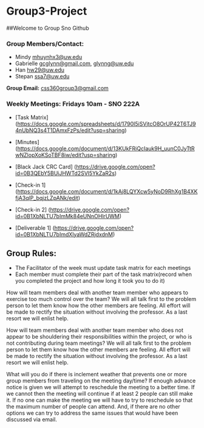 # Group3-Project

##Welcome to Group Sno Github

### Group Members/Contact:
- Mindy		mhuynhx3@uw.edu 
- Gabrielle	gcglynn@gmail.com, glynng@uw.edu
- Han		hw29@uw.edu
- Stepan 	ssa7@uw.edu 

**Group Email:** css360group3@gmail.com

### Weekly Meetings:  Fridays 10am - SNO 222A

- [Task Matrix] (https://docs.google.com/spreadsheets/d/1790I5iSVjtcO8OrUP42T6TJ94nUbNQ3s4T1DAmxFzPs/edit?usp=sharing) 
- [Minutes] (https://docs.google.com/document/d/13KUkFRiQcIauk9H_uunC0JyTtRwNZlopXoKSoTBF8iw/edit?usp=sharing)
- [Black Jack CRC Card] (https://drive.google.com/open?id=0B3QEbY5BUiJHWTd2SVl5YkZaR2s)
 

- [Check-in 1] (https://docs.google.com/document/d/1kAj8LQYXcw5yNoD9RhXg1B4XKfjA3qlP_bqjzLZpANk/edit)
- [Check-in 2] (https://drive.google.com/open?id=0B1XbNLTU7bImMk84eUNnOHlrUWM)

- [Deliverable 1] (https://drive.google.com/open?id=0B1XbNLTU7bImdXlyaWdZRjdxdnM)


## Group Rules:
 - The Facilitator of the week must update task matrix for each meetings
 - Each member must complete their part of the task matrix(record when you completed the project and how long it took you to do it)

  How will team members deal with another team member who appears to exercise too much control over the team?
We will all talk first to the problem person to let them know how the other members are feeling. All effort will be made to rectify the situation without involving the professor. As a last resort we will enlist help.

  How will team members deal with another team member who does not appear to be shouldering their responsibilities within the project, or who is not contributing during team meetings?
We will all talk first to the problem person to let them know how the other members are feeling. All effort will be made to rectify the situation without involving the professor. As a last resort we will enlist help.

  What will you do if there is inclement weather that prevents one or more group members from traveling on the meeting day/time?
If enough advance notice is given we will attempt to reschedule the meeting to a better time. If we cannot then the meeting will continue if at least 2 people can still make it. If no one can make the meeting we will have to try to reschedule so that the maximum number of people can attend. And, if there are no other options we can try to address the same issues that would have been discussed via email.



